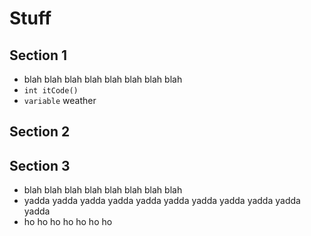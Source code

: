 
Stuff
=====

Section 1
---------
- blah blah blah blah blah blah blah blah
- `int itCode()`
- `variable` weather

Section 2
---------


Section 3
---------
- blah blah blah blah blah blah blah blah
- yadda yadda yadda yadda yadda yadda yadda yadda yadda yadda yadda
- ho ho ho ho ho ho ho
